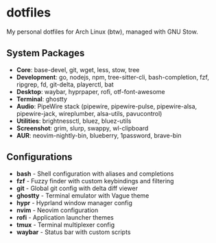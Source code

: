 # dotfiles

My personal dotfiles for Arch Linux (btw), managed with GNU Stow.

## System Packages
- **Core**: base-devel, git, wget, less, stow, tree
- **Development**: go, nodejs, npm, tree-sitter-cli, bash-completion, fzf, ripgrep, fd, git-delta, playerctl, bat
- **Desktop**: waybar, hyprpaper, rofi, otf-font-awesome
- **Terminal**: ghostty
- **Audio**: PipeWire stack (pipewire, pipewire-pulse, pipewire-alsa, pipewire-jack, wireplumber, alsa-utils, pavucontrol)
- **Utilities**: brightnessctl, bluez, bluez-utils
- **Screenshot**: grim, slurp, swappy, wl-clipboard
- **AUR**: neovim-nightly-bin, blueberry, 1password, brave-bin

## Configurations
- **bash** - Shell configuration with aliases and completions
- **fzf** - Fuzzy finder with custom keybindings and filtering
- **git** - Global git config with delta diff viewer
- **ghostty** - Terminal emulator with Vague theme
- **hypr** - Hyprland window manager config
- **nvim** - Neovim configuration
- **rofi** - Application launcher themes
- **tmux** - Terminal multiplexer config
- **waybar** - Status bar with custom scripts
